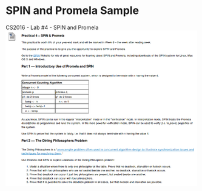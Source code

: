 # SPIN and Promela Sample
CS2016 - Lab #4 - SPIN and Promela
![](https://raw.githubusercontent.com/CSIGildea/SPIN_and_Promela_Sample/master/promela.png?token=AYSfNaTU3IecZWFu3GAwsxlZsq0JTdhwks5ayiNjwA%3D%3D "Lab Question")
